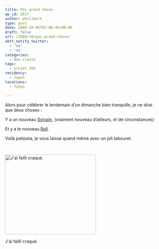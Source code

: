 ```yaml
---
title: Pas grand chose.
wp_id: 2617
author: philibert
type: post
date: 2008-10-06T05:00:45+00:00
draft: false
url: /2008/10/pas-grand-chose/
aktt_notify_twitter:
  - 'no'
  - 'no'
categories:
  - Non classé
tags:
  - projet 204
residency:
  - Japon
locations:
  - Tokyo

---
```

Alors pour célébrer le lendemain d&rsquo;un dimanche bien tranquille, je ne dirai que deux choses : 

Y a un nouveau <a title="Les Sylvain" href="http://rapdp.free.fr/lessylvain/" target="_self">Sylvain</a>, (vraiment nouveau d&rsquo;ailleurs, et de circonstances)

Et y a le nouveau <a title="Roll 3" href="http://gallery.mac.com/cheribibi#100092" target="_blank">Roll</a>.

Voilà patipata, je vous laisse quand même avec un joli tabouret.

 

<div id="attachment_294" class="wp-caption aligncenter" style="max-width: 300px">
  <a href="http://benmerde.com/wp-content/uploads/img_2904.jpg"><img class="size-medium wp-image-294" title="img_2904" src="http://benmerde.com/wp-content/uploads/img_2904-300x262.jpg" alt="J'ai failli craqué." width="300" height="262" /></a>
  
  <p class="wp-caption-text">
    J'ai failli craqué.
  </p>
</div>